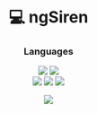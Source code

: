 <h1 align="center">💻 ngSiren</h1>

<h3 align="center">Languages</h1>
<div align="center">
  <div>
    <img src="https://img.shields.io/badge/-HTML-090909?style=for-the-badge&logo=HTML5&logoColor=E34F26">
    <img src="https://img.shields.io/badge/-CSS-090909?style=for-the-badge&logo=css3&logoColor=1572B6">
  </div>
  <div>
    <img src="https://img.shields.io/badge/JavaScript-090909?style=for-the-badge&logo=javascript&logoColor=F7DF1E">
    <img src="https://img.shields.io/badge/React-090909?style=for-the-badge&logo=react&logoColor=61DAFB">
    <img src="https://img.shields.io/badge/Redux-090909?style=for-the-badge&logo=redux&logoColor=white">
  </div>
</p>


<p align="center">
  <img src="https://github-readme-stats.vercel.app/api?username=fsnareuu&theme=bear&show_icons=true&hide_border=true&count_private=true&locale=ru">
</p>
